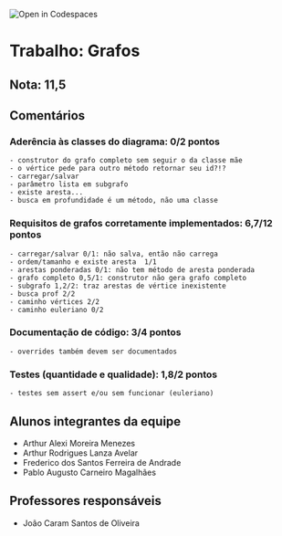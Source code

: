 ![Open in Codespaces](https://classroom.github.com/assets/open-in-codespaces-abfff4d4e15f9e1bd8274d9a39a0befe03a0632bb0f153d0ec72ff541cedbe34.svg)
# Trabalho: Grafos

## Nota: 11,5

## Comentários

### Aderência às classes do diagrama: 0/2 pontos 
	- construtor do grafo completo sem seguir o da classe mãe
	- o vértice pede para outro método retornar seu id?!?
	- carregar/salvar
	- parâmetro lista em subgrafo 
	- existe aresta... 
	- busca em profundidade é um método, não uma classe
	
### Requisitos de grafos corretamente implementados: 6,7/12 pontos 
	- carregar/salvar 0/1: não salva, então não carrega
	- ordem/tamanho e existe aresta  1/1 
	- arestas ponderadas 0/1: não tem método de aresta ponderada
	- grafo completo 0,5/1: construtor não gera grafo completo
	- subgrafo 1,2/2: traz arestas de vértice inexistente
	- busca prof 2/2
	- caminho vértices 2/2
	- caminho euleriano 0/2

### Documentação de código: 3/4 pontos 
	- overrides também devem ser documentados
	
	
### Testes (quantidade e qualidade): 1,8/2 pontos 
	- testes sem assert e/ou sem funcionar (euleriano)
	



## Alunos integrantes da equipe

* Arthur Alexi Moreira Menezes
* Arthur Rodrigues Lanza Avelar
* Frederico dos Santos Ferreira de Andrade
* Pablo Augusto Carneiro Magalhães



## Professores responsáveis

* João Caram Santos de Oliveira


